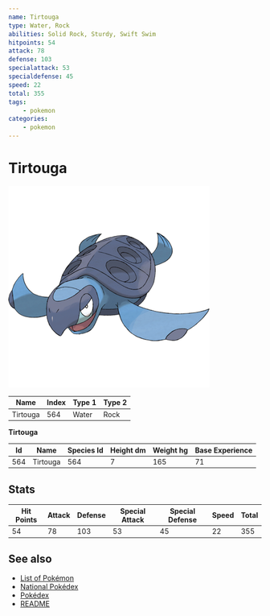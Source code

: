 ```yaml
---
name: Tirtouga
type: Water, Rock
abilities: Solid Rock, Sturdy, Swift Swim
hitpoints: 54
attack: 78
defense: 103
specialattack: 53
specialdefense: 45
speed: 22
total: 355
tags:
    - pokemon
categories:
    - pokemon
---
```


# Tirtouga


![Tirtouga](images/564.png)

| **Name** | **Index** | **Type 1** | **Type 2** |
|----|----|----|----|
| Tirtouga | 564 | Water | Rock  |

**Tirtouga** 




| **Id** | **Name** | **Species Id** | **Height dm** | **Weight hg** | **Base Experience** |
|--------|----------|----------------|------------|------------|---------------------|
| 564 | Tirtouga | 564 | 7 | 165 | 71 |



## Stats

| **Hit Points** | **Attack** | **Defense** | **Special Attack** | **Special Defense** | **Speed** | **Total** |
|----------------|------------|-------------|--------------------|---------------------|-----------|-----------|
| 54 | 78 | 103 | 53 | 45 | 22 | 355 |

## See also

- [List of Pokémon](../pokemon.md)
- [National Pokédex](../national_pokedex.md)
- [Pokédex](../pokedex.md)
- [README](../README.md)
